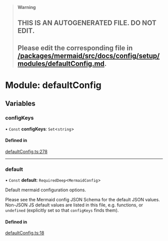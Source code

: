 > **Warning**
>
> ## THIS IS AN AUTOGENERATED FILE. DO NOT EDIT.
>
> ## Please edit the corresponding file in [/packages/mermaid/src/docs/config/setup/modules/defaultConfig.md](../../../../packages/mermaid/src/docs/config/setup/modules/defaultConfig.md).

# Module: defaultConfig

## Variables

### configKeys

• `Const` **configKeys**: `Set`<`string`>

#### Defined in

[defaultConfig.ts:278](https://github.com/mermaid-js/mermaid/blob/master/packages/mermaid/src/defaultConfig.ts#L278)

---

### default

• `Const` **default**: `RequiredDeep`<`MermaidConfig`>

Default mermaid configuration options.

Please see the Mermaid config JSON Schema for the default JSON values.
Non-JSON JS default values are listed in this file, e.g. functions, or
`undefined` (explicitly set so that `configKeys` finds them).

#### Defined in

[defaultConfig.ts:18](https://github.com/mermaid-js/mermaid/blob/master/packages/mermaid/src/defaultConfig.ts#L18)
